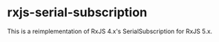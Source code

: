 # rxjs-serial-subscription

This is a reimplementation of RxJS 4.x's SerialSubscription for RxJS 5.x.
